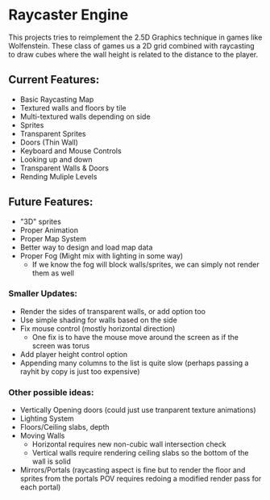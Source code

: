 # Raycaster Engine
This projects tries to reimplement the 2.5D Graphics technique in games like Wolfenstein. These class of games us a 2D grid combined with raycasting to draw cubes where the wall height is related to the distance to the player. 

## Current Features:
- Basic Raycasting Map
- Textured walls and floors by tile
- Multi-textured walls depending on side
- Sprites
- Transparent Sprites
- Doors (Thin Wall)
- Keyboard and Mouse Controls
- Looking up and down
- Transparent Walls & Doors
- Rending Muliple Levels

## Future Features:
- "3D" sprites
- Proper Animation
- Proper Map System
- Better way to design and load map data
- Proper Fog (Might mix with lighting in some way)
    - If we know the fog will block walls/sprites, we can simply not render them as well

### Smaller Updates:
- Render the sides of transparent walls, or add option too
- Use simple shading for walls based on the side
- Fix mouse control (mostly horizontal direction)
    - One fix is to have the mouse move around the screen as if the screen was torus
- Add player height control option
- Appending many columns to the list is quite slow (perhaps passing a rayhit by copy is just too expensive)

### Other possible ideas:
- Vertically Opening doors (could just use tranparent texture animations)
- Lighting System
- Floors/Ceiling slabs, depth
- Moving Walls
    - Horizontal requires new non-cubic wall intersection check
    - Vertical walls require rendering ceiling slabs so the bottom of the wall is solid
- Mirrors/Portals (raycasting aspect is fine but to render the floor and sprites from the portals POV requires redoing a modified render pass for each portal)
